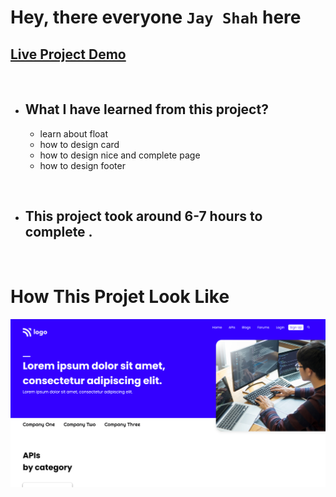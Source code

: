 # Hey, there everyone `Jay Shah` here

## [Live Project Demo](https://trend-in-2025.netlify.app/)

<br>

- ## What I have learned from this project?
    - learn about float
    - how to design card
    - how to design nice and complete page
    - how to design footer
    
<br>

- ## This project took around 6-7 hours to complete .
<br>

# How This Projet Look Like
![Cloud](./images/project-9.png)
